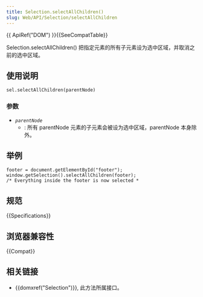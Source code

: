 ```yaml
---
title: Selection.selectAllChildren()
slug: Web/API/Selection/selectAllChildren
---
```


{{ ApiRef("DOM") }}{{SeeCompatTable}}

Selection.selectAllChildren() 把指定元素的所有子元素设为选中区域，并取消之前的选中区域。

## 使用说明

```
sel.selectAllChildren(parentNode)
```

### 参数

- _`parentNode`_
  - : 所有 parentNode 元素的子元素会被设为选中区域，parentNode 本身除外。

## 举例

```
footer = document.getElementById("footer");
window.getSelection().selectAllChildren(footer);
/* Everything inside the footer is now selected *
```

## 规范

{{Specifications}}

## 浏览器兼容性

{{Compat}}

## 相关链接

- {{domxref("Selection")}}, 此方法所属接口。
